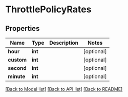 # ThrottlePolicyRates

## Properties
Name | Type | Description | Notes
------------ | ------------- | ------------- | -------------
**hour** | **int** |  | [optional] 
**custom** | **int** |  | [optional] 
**second** | **int** |  | [optional] 
**minute** | **int** |  | [optional] 

[[Back to Model list]](../README.md#documentation-for-models) [[Back to API list]](../README.md#documentation-for-api-endpoints) [[Back to README]](../README.md)



